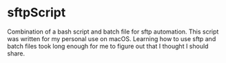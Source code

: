 # sftpScript
Combination of a bash script and batch file for sftp automation.
This script was written for my personal use on macOS. Learning how to use sftp and batch files took long enough for me to figure out that I thought I should share. 
